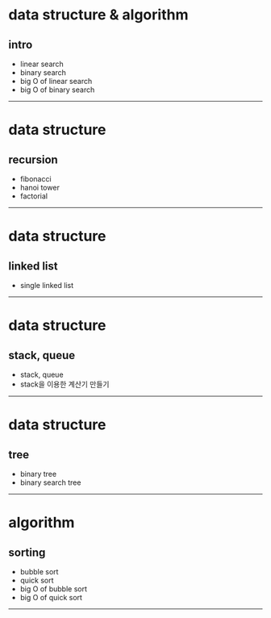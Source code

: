 
# data structure & algorithm
## intro
- linear search
- binary search
- big O of linear search
- big O of binary search
---

# data structure
## recursion
  - fibonacci
  - hanoi tower
  - factorial
---

# data structure
## linked list
  - single linked list
---

# data structure
## stack, queue
  - stack, queue
  - stack을 이용한 계산기 만들기
---

# data structure
## tree
  - binary tree
  - binary search tree
---
# algorithm
## sorting
  - bubble sort
  - quick sort
  - big O of bubble sort
  - big O of quick sort
---











